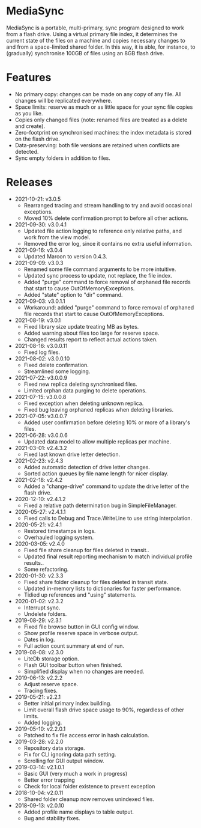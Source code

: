 # MediaSync
MediaSync is a portable, multi-primary, sync program designed to work from a flash drive. Using a virtual primary file index, it determines the current state of the files on a machine and copies necessary changes to and from a space-limited shared folder. In this way, it is able, for instance, to (gradually) synchronise 100GB of files using an 8GB flash drive.

# Features
- No primary copy: changes can be made on any copy of any file. All changes will be replicated everywhere.
- Space limits: reserve as much or as little space for your sync file copies as you like.
- Copies only changed files (note: renamed files are treated as a delete and create).
- Zero-footprint on synchronised machines: the index metadata is stored on the flash drive.
- Data-preserving: both file versions are retained when conflicts are detected.
- Sync empty folders in addition to files.

# Releases
* 2021-10-21: v3.0.5
	- Rearranged tracing and stream handling to try and avoid occasional exceptions.
	- Moved 10% delete confirmation prompt to before all other actions.
* 2021-09-30: v3.0.4.1
	- Updated file action logging to reference only relative paths, and work from the view model.
	- Removed the error log, since it contains no extra useful information.
* 2021-09-16: v3.0.4
	- Updated Maroon to version 0.4.3.
* 2021-09-09: v3.0.3
	- Renamed some file command arguments to be more intuitive.
	- Updated sync process to update, not replace, the file index.
	- Added "purge" command to force removal of orphaned file records that start to cause OutOfMemoryExceptions.
	- Added "state" option to "dir" command.
* 2021-09-03: v3.0.1.1
	- Workaround: added "purge" command to force removal of orphaned file records that start to cause OutOfMemoryExceptions.
* 2021-08-19: v3.0.1
	- Fixed library size update treating MB as bytes.
	- Added warning about files too large for reserve space.
	- Changed results report to reflect actual actions taken.
* 2021-08-16: v3.0.0.11
	- Fixed log files.
* 2021-08-02: v3.0.0.10
	- Fixed delete confirmation.
	- Streamlined some logging.
* 2021-07-22: v3.0.0.9
	- Fixed new replica deleting synchronised files. 
	- Limited orphan data purging to delete operations.
* 2021-07-15: v3.0.0.8
	- Fixed exception when deleting unknown replica.
	- Fixed bug leaving orphaned replicas when deleting libraries.
* 2021-07-05: v3.0.0.7
	- Added user confirmation before deleting 10% or more of a library's files.
* 2021-06-28: v3.0.0.6
	- Updated data model to allow multiple replicas per machine.
* 2021-03-01: v2.4.3.2
	- Fixed last known drive letter detection.
* 2021-02-23: v2.4.3
	- Added automatic detection of drive letter changes.
	- Sorted action queues by file name length for nicer display.
* 2021-02-18: v2.4.2
	- Added a "change-drive" command to update the drive letter of the flash drive.
* 2020-12-10: v2.4.1.2
	- Fixed a relative path determination bug in SimpleFileManager.
* 2020-05-27: v2.4.1.1
	- Fixed calls to Debug and Trace.WriteLine to use string interpolation.
* 2020-05-21: v2.4.1
	- Restored timestamps in logs.
	- Overhauled logging system.
* 2020-03-05: v2.4.0
	- Fixed file share cleanup for files deleted in transit..
	- Updated final result reporting mechanism to match individual profile results..
	- Some refactoring.
* 2020-01-30: v2.3.3
	- Fixed share folder cleanup for files deleted in transit state.
	- Updated in-memory lists to dictionaries for faster performance.
	- Tidied up references and "using" statements.
* 2020-01-02: v2.3.2
	- Interrupt sync.
	- Undelete folders.
* 2019-08-29: v2.3.1
	- Fixed file browse button in GUI config window.
	- Show profile reserve space in verbose output.
	- Dates in log.
	- Full action count summary at end of run.
* 2019-08-08: v2.3.0
	- LiteDb storage option.
	- Flash GUI toolbar button when finished.
	- Simplified display when no changes are needed.
* 2019-06-13: v2.2.2
  - Adjust reserve space.
  - Tracing fixes.
* 2019-05-21: v2.2.1
  - Better initial primary index building.
  - Limit overall flash drive space usage to 90%, regardless of other limits.
  - Added logging.
* 2019-05-10: v2.2.0.1
  - Patched to fix file access error in hash calculation.
* 2019-03-28: v2.2.0
  - Repository data storage.
  - Fix for CLI ignoring data path setting.
  - Scrolling for GUI output window.
* 2019-03-14: v2.1.0.1
  - Basic GUI (very much a work in progress)
  - Better error trapping
  - Check for local folder existence to prevent exception
* 2018-10-04: v2.0.11
  - Shared folder cleanup now removes unindexed files.
* 2018-09-13: v2.0.10
  - Added profile name displays to table output.
  - Bug and stability fixes.